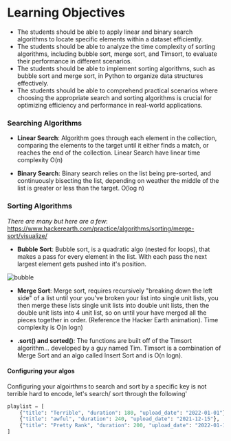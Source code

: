# Learning Objectives

- The students should be able to apply linear and binary search algorithms to locate specific elements within a dataset efficiently.
- The students should be able to analyze the time complexity of sorting algorithms, including bubble sort, merge sort, and Timsort, to evaluate their performance in different scenarios.
- The students should be able to implement sorting algorithms, such as bubble sort and merge sort, in Python to organize data structures effectively.
- The students should be able to comprehend practical scenarios where choosing the appropriate search and sorting algorithms is crucial for optimizing efficiency and performance in real-world applications.

### Searching Algorithms

- **Linear Search**: Algorithm goes through each element in the collection, comparing the elements to the target until it either finds a match, or reaches the end of the collection. Linear Search have linear time complexity O(n)

- **Binary Search**: Binary search relies on the list being pre-sorted, and continuously bisecting the list, depending on weather the middle of the list is greater or less than the target. O(log n)

### Sorting Algorithms
*There are many but here are a few*: https://www.hackerearth.com/practice/algorithms/sorting/merge-sort/visualize/
- **Bubble Sort**: Bubble sort, is a quadratic algo (nested for loops), that makes a pass for every element in the list. With each pass the next largest element gets pushed into it's position.

![bubble](https://media.geeksforgeeks.org/wp-content/uploads/20190704131909/bubblusort.gif)

- **Merge Sort**: Merge sort, requires recursively "breaking down the left side" of a list until your you've broken your list into single unit lists, you then merge these lists single unit lists into double unit lists, then the double unit lists into 4 unit list, so on until your have merged all the pieces together in order. (Reference the Hacker Earth animation). Time complexity is O(n logn)

- **.sort() and sorted()**: The functions are built off of the Timsort algorithm... developed by a guy named Tim. Timsort is a combination of Merge Sort and an algo called Insert Sort and is O(n logn).

#### Configuring your algos

Configuring your algoirthms to search and sort by a specific key is not terrible hard to encode, let's search/ sort through the following'

```python
playlist = [
    {"title": "Terrible", "duration": 180, "upload_date": "2022-01-01"},
    {"title": "awful", "duration": 240, "upload_date": "2021-12-15"},
    {"title": "Pretty Rank", "duration": 200, "upload_date": "2022-01-10"},
]
```